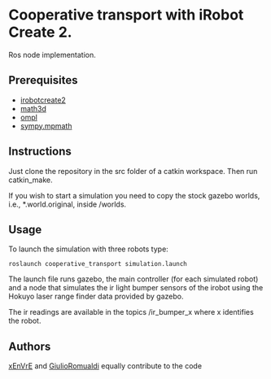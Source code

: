 Cooperative transport with iRobot Create 2.
===
Ros node implementation.

Prerequisites
---
* [irobotcreate2](https://github.com/MirkoFerrati/irobotcreate2ros.git)
* [math3d](https://pypi.python.org/pypi/math3d/3.0.0)
* [ompl](http://ompl.kavrakilab.org/download.html)
* [sympy.mpmath](http://docs.sympy.org/0.7.6/modules/mpmath/index.html)

Instructions
---
Just clone the repository in the src folder of a catkin workspace. Then run catkin_make.

If you wish to start a simulation you need to copy the stock gazebo worlds, i.e., *.world.original,
inside /worlds.

Usage
---
To launch the simulation with three robots type:
```
roslaunch cooperative_transport simulation.launch
```
The launch file runs gazebo, the main controller (for each simulated robot) and a node that simulates the ir light bumper sensors of the irobot using the Hokuyo laser range finder data provided by gazebo.

The ir readings are available in the topics /ir_bumper_x where x identifies the robot.

## Authors
[xEnVrE](https://github.com/xEnVrE) and [GiulioRomualdi](https://github.com/GiulioRomualdi) equally contribute to the code
